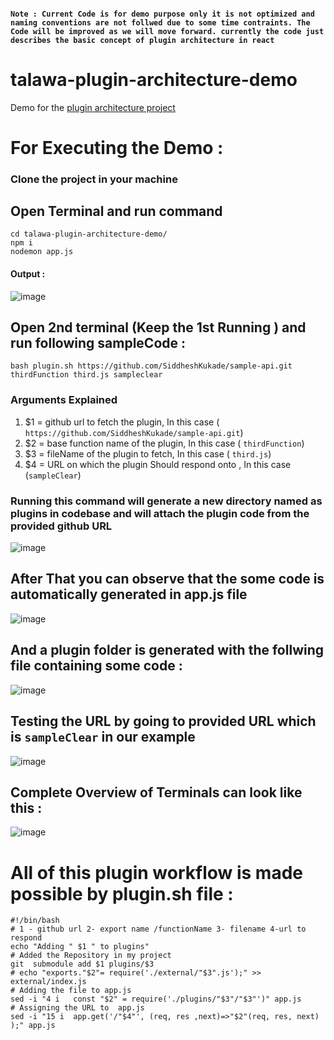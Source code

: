 #### `Note : Current Code is for demo purpose only it is not optimized and naming conventions are not follwed due to some time contraints. The Code will be improved as we will move forward. currently the code just describes the basic concept of plugin architecture in react`
# talawa-plugin-architecture-demo
Demo for the [plugin architecture project](https://palisadoesfoundation.github.io/talawa-docs/docs/internships/internship-ideas/#admin-web-portal-plugin-architecture)

# For Executing the Demo  : 
### Clone the project in your machine
## Open Terminal and run command 
```
cd talawa-plugin-architecture-demo/
npm i 
nodemon app.js
```
#### Output :
![image](https://user-images.githubusercontent.com/65951872/163688812-997ea4ac-5dc7-4114-894c-56c4aec97de6.png)

## Open 2nd terminal (Keep the 1st Running ) and run  following sampleCode :  
``` 
bash plugin.sh https://github.com/SiddheshKukade/sample-api.git thirdFunction third.js sampleclear
```
### Arguments Explained
1. $1 = github url to fetch the plugin, In this case ( `https://github.com/SiddheshKukade/sample-api.git`) 
2. $2 = base function name of the plugin, In this case ( `thirdFunction`)
3. $3 = fileName of the plugin to fetch, In this case ( `third.js`)
4. $4 = URL on which the plugin Should respond onto , In this case (`sampleClear`)

### Running this command will generate a new directory named as plugins in codebase and will attach the plugin code from the provided github URL 
 ![image](https://user-images.githubusercontent.com/65951872/163688365-9202ee40-ea3e-4921-a0c6-107e9cf097d0.png)
 
## After That you can observe that the some code is automatically generated in app.js file 
 ![image](https://user-images.githubusercontent.com/65951872/163688617-143fd639-5d20-413c-9538-270f288119c6.png)

## And a plugin folder is generated with the follwing file containing some code :
![image](https://user-images.githubusercontent.com/65951872/163688735-5bbe5346-f8fa-4eec-8f69-669ccd4499ec.png)

## Testing the URL by going to provided URL which is `sampleClear` in our example
![image](https://user-images.githubusercontent.com/65951872/163688892-b2880ae8-2d89-4d9f-9326-c3ce48ff01df.png)

## Complete Overview of Terminals can look like this :
![image](https://user-images.githubusercontent.com/65951872/163689953-33250a4e-c566-4b1d-a052-0818fadb7135.png)

# All of this plugin workflow is made possible  by  plugin.sh file : 
```
#!/bin/bash
# 1 - github url 2- export name /functionName 3- filename 4-url to respond
echo "Adding " $1 " to plugins"
# Added the Repository in my project
git  submodule add $1 plugins/$3 
# echo "exports."$2"= require('./external/"$3".js');" >> external/index.js
# Adding the file to app.js
sed -i "4 i   const "$2" = require('./plugins/"$3"/"$3"')" app.js
# Assigning the URL to  app.js
sed -i "15 i  app.get('/"$4"', (req, res ,next)=>"$2"(req, res, next) );" app.js
```
